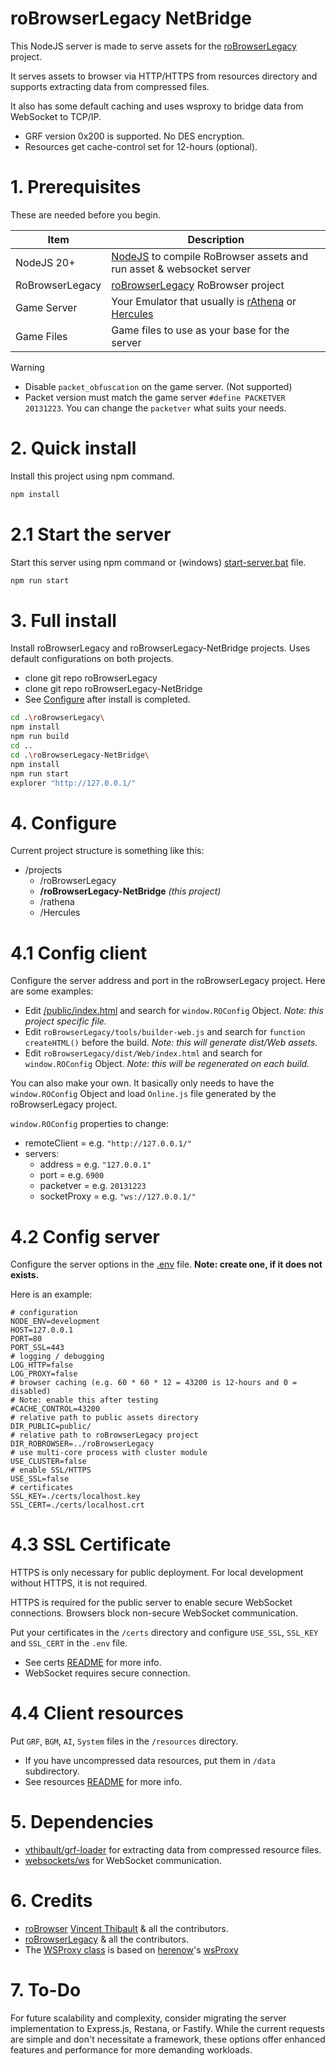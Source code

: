 roBrowserLegacy NetBridge
=======================

This NodeJS server is made to serve assets for the [roBrowserLegacy](https://github.com/MrAntares/roBrowserLegacy) project.

It serves assets to browser via HTTP/HTTPS from resources directory and supports extracting data from compressed files.

It also has some default caching and uses wsproxy to bridge data from WebSocket to TCP/IP.

- GRF version 0x200 is supported. No DES encryption.
- Resources get cache-control set for 12-hours (optional).

# 1. Prerequisites

These are needed before you begin.

| Item            | Description                                                                                                                        |
| --------------- | ---------------------------------------------------------------------------------------------------------------------------------- |
| NodeJS 20+      | [NodeJS](https://nodejs.org/en/download) to compile RoBrowser assets and run asset & websocket server                              |
| RoBrowserLegacy | [roBrowserLegacy](https://github.com/MrAntares/roBrowserLegacy) RoBrowser project                                                  |
| Game Server     | Your Emulator that usually is [rAthena](https://github.com/rathena/rathena) or [Hercules](https://github.com/HerculesWS/Hercules/) |
| Game Files      | Game files to use as your base for the server                                                                                      |

> [!WARNING]
> - Disable `packet_obfuscation` on the game server. (Not supported)
> - Packet version must match the game server `#define PACKETVER 20131223`. You can change the `packetver` what suits your needs.

# 2. Quick install

Install this project using npm command.
```sh
npm install
```

# 2.1 Start the server

Start this server using npm command or (windows) [start-server.bat](./server-start.bat) file.
```sh
npm run start
```

# 3. Full install

Install roBrowserLegacy and roBrowserLegacy-NetBridge projects. Uses default configurations on both projects.
- clone git repo roBrowserLegacy
- clone git repo roBrowserLegacy-NetBridge
- See [Configure](#4-configure) after install is completed.

```sh
cd .\roBrowserLegacy\
npm install
npm run build
cd ..
cd .\roBrowserLegacy-NetBridge\
npm install
npm run start
explorer "http://127.0.0.1/"
```

# 4. Configure

Current project structure is something like this:
- /projects
  - /roBrowserLegacy
  - **/roBrowserLegacy-NetBridge** *(this project)*
  - /rathena
  - /Hercules

# 4.1 Config client

Configure the server address and port in the roBrowserLegacy project. Here are some examples:

- Edit [/public/index.html](./public/index.html) and search for `window.ROConfig` Object. *Note: this project specific file.*
- Edit `roBrowserLegacy/tools/builder-web.js` and search for `function createHTML()` before the build. *Note: this will generate dist/Web assets.*
- Edit `roBrowserLegacy/dist/Web/index.html` and search for `window.ROConfig` Object. *Note: this will be regenerated on each build.*

You can also make your own. It basically only needs to have the `window.ROConfig` Object and load `Online.js` file generated by the roBrowserLegacy project.

`window.ROConfig` properties to change:
- remoteClient = e.g. `"http://127.0.0.1/"`
- servers:
  - address = e.g. `"127.0.0.1"`
  - port = e.g. `6900`
  - packetver = e.g. `20131223`
  - socketProxy = e.g. `"ws://127.0.0.1/"`

# 4.2 Config server

Configure the server options in the [.env](./.env) file. **Note: create one, if it does not exists.**

Here is an example:
```env
# configuration
NODE_ENV=development
HOST=127.0.0.1
PORT=80
PORT_SSL=443
# logging / debugging
LOG_HTTP=false
LOG_PROXY=false
# browser caching (e.g. 60 * 60 * 12 = 43200 is 12-hours and 0 = disabled)
# Note: enable this after testing
#CACHE_CONTROL=43200
# relative path to public assets directory
DIR_PUBLIC=public/
# relative path to roBrowserLegacy project
DIR_ROBROWSER=../roBrowserLegacy
# use multi-core process with cluster module
USE_CLUSTER=false
# enable SSL/HTTPS
USE_SSL=false
# certificates
SSL_KEY=./certs/localhost.key
SSL_CERT=./certs/localhost.crt
```

# 4.3 SSL Certificate

HTTPS is only necessary for public deployment. For local development without HTTPS, it is not required.

HTTPS is required for the public server to enable secure WebSocket connections. Browsers block non-secure WebSocket communication.

Put your certificates in the `/certs` directory and configure `USE_SSL`, `SSL_KEY` and `SSL_CERT` in the `.env` file. 

- See certs [README](./certs/README.md) for more info.
- WebSocket requires secure connection.

# 4.4 Client resources

Put `GRF`, `BGM`, `AI`, `System` files in the `/resources` directory.

- If you have uncompressed data resources, put them in `/data` subdirectory.
- See resources [README](./resources/README.md) for more info.

# 5. Dependencies
- [vthibault/grf-loader](https://github.com/vthibault/grf-loader/) for extracting data from compressed resource files.
- [websockets/ws](https://github.com/websockets/ws) for WebSocket communication.

# 6. Credits
- [roBrowser](https://github.com/vthibault/roBrowser) [Vincent Thibault](https://github.com/vthibault) & all the contributors.
- [roBrowserLegacy](https://github.com/MrAntares/roBrowserLegacy) & all the contributors.
- The [WSProxy class](./src/modules/WSProxy.js) is based on [herenow](https://github.com/herenow)'s [wsProxy](https://github.com/herenow/wsProxy)

# 7. To-Do

For future scalability and complexity, consider migrating the server implementation to Express.js, Restana, or Fastify. While the current requests are simple and don't necessitate a framework, these options offer enhanced features and performance for more demanding workloads.
